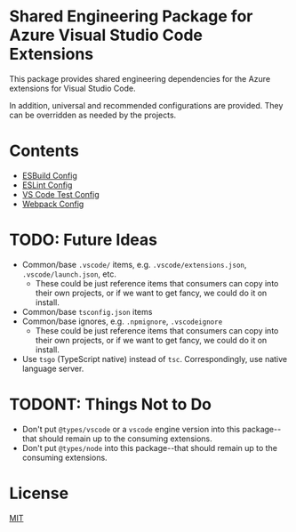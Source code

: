 # Shared Engineering Package for Azure Visual Studio Code Extensions

This package provides shared engineering dependencies for the Azure extensions for Visual Studio Code.

In addition, universal and recommended configurations are provided. They can be overridden as needed by the projects.

# Contents

- [ESBuild Config](./src/esbuild/README.md)
- [ESLint Config](./src/eslint/README.md)
- [VS Code Test Config](./src/vscode-test/README.md)
- [Webpack Config](./src/webpack/README.md)

# TODO: Future Ideas

- Common/base `.vscode/` items, e.g. `.vscode/extensions.json`, `.vscode/launch.json`, etc.
  - These could be just reference items that consumers can copy into their own projects, or if we want to get fancy, we could do it on install.
- Common/base `tsconfig.json` items
- Common/base ignores, e.g. `.npmignore`, `.vscodeignore`
  - These could be just reference items that consumers can copy into their own projects, or if we want to get fancy, we could do it on install.
- Use `tsgo` (TypeScript native) instead of `tsc`. Correspondingly, use native language server.

# TODONT: Things Not to Do

- Don't put `@types/vscode` or a `vscode` engine version into this package--that should remain up to the consuming extensions.
- Don't put `@types/node` into this package--that should remain up to the consuming extensions.

# License

[MIT](LICENSE.md)
